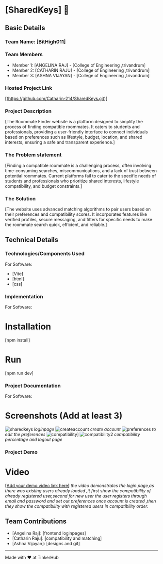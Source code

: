 # [SharedKeys] 🎯


## Basic Details
### Team Name: [BitHigh011]


### Team Members
- Member 1: [ANGELINA RAJ] - [College of Engineering ,trivandrum]
- Member 2: [CATHARIN RAJU] - [College of Engineering ,trivandrum]
- Member 3: [ASHNA VIJAYAN] - [College of Engineering ,trivandrum]

### Hosted Project Link
[(https://github.com/Catharin-214/SharedKeys.git)]

### Project Description
[The Roommate Finder website is a platform designed to simplify the process of finding compatible roommates. It caters to students and professionals, providing a user-friendly interface to connect individuals based on preferences such as lifestyle, budget, location, and shared interests, ensuring a safe and transparent experience.]

### The Problem statement
[Finding a compatible roommate is a challenging process, often involving time-consuming searches, miscommunications, and a lack of trust between potential roommates. Current platforms fail to cater to the specific needs of students and professionals who prioritize shared interests, lifestyle compatibility, and budget constraints.]

### The Solution
[The website uses advanced matching algorithms to pair users based on their preferences and compatibility scores. It incorporates features like verified profiles, secure messaging, and filters for specific needs to make the roommate search quick, efficient, and reliable.]

## Technical Details
### Technologies/Components Used
For Software:
- [Vite]
- [html]
- [css]

### Implementation
For Software:
# Installation
[npm install]

# Run
[npm run dev]

### Project Documentation
For Software:

# Screenshots (Add at least 3)
![sharedkeys](https://github.com/user-attachments/assets/84b478c3-9b23-410a-9388-c0cd140721e4)
*loginpage*
![createaccount](https://github.com/user-attachments/assets/9ef14a52-579b-4dd0-9c53-d719eca48210)
*create account*
![preferences](https://github.com/user-attachments/assets/7a7aee9e-f622-4c5c-b832-6caa44b4eafe)
*to edit the preferences*
![compatibility](https://github.com/user-attachments/assets/ddef0906-46ec-47c2-8a1e-5b790701a556)]
![compatibility2](https://github.com/user-attachments/assets/2130820b-8c0b-49f1-a4cb-9be2c0ab3766)
*compatibility percentage and logout page*



### Project Demo
# Video
[[Add your demo video link here](https://github.com/user-attachments/assets/1c5469ee-362d-481d-a3e5-2852bd47ce49)]
*the video demonstrates the login page,as there was existing users already loaded ,it first show the compatibility of already registered user,second for new user the user registers through email and password and set out preferences once account is created ,then they show the compatibility with registered users in compatibility order.*


## Team Contributions
- [Angelina Raj]: [frontend loginpages]
- [Catharin Raju]: [compatibility and matching]
- [Ashna Vijayan]: [designs and git]

---
Made with ❤️ at TinkerHub
